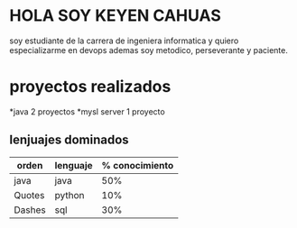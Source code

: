 # HOLA SOY KEYEN CAHUAS	

soy estudiante de la carrera de ingeniera informatica y quiero especializarme en devops ademas soy metodico, perseverante y paciente.


# proyectos realizados

*java   2 proyectos
*mysl server 1 proyecto


## lenjuajes dominados



|          orden      |lenguaje                   |% conocimiento                       |
|----------------|-------------------------------|-----------------------------|
|java            |java                    |50%            |
|Quotes          |python                  |10%            |
|Dashes          |sql                     |30%